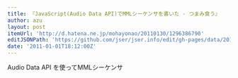 ```yaml
---
title: 『JavaScript(Audio Data API)でMMLシーケンサを書いた - つまみ食う』
author: azu
layout: post
itemUrl: 'http://d.hatena.ne.jp/mohayonao/20110130/1296386790'
editJSONPath: 'https://github.com/jser/jser.info/edit/gh-pages/data/2011/01/index.json'
date: '2011-01-01T18:12:00Z'
---
```

Audio Data API を使ってMMLシーケンサ
